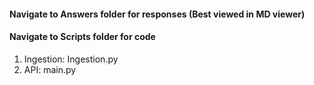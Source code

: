 #### Navigate to Answers folder for responses (Best viewed in MD viewer)

#### Navigate to Scripts folder for code 
   1. Ingestion: Ingestion.py
   2. API: main.py
